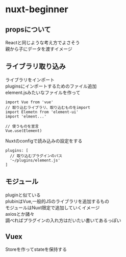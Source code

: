 # nuxt-beginner
## propsについて
Reactと同じような考え方でよさそう  
親から子にデータを渡すイメージ  

## ライブラリ取り込み
ライブラリをインポート  
pluginsにインポートするためのファイル追加  
element.jsみたいなファイルを作って

```
import Vue from 'vue'
// 取り込むライブラリ、取り込むものをimport
import Elemetn from 'element-ui'
import 'elment...'

// 使うものを宣言
Vue.use(Element)
```

Nuxtのconfigで読み込みの設定をする

```
plugins: [
  // 取り込むプラグインのパス
  '~/plugins/element.js'
]
```

## モジュール
pluginと似ている  
plubinはVue,一般的JSのライブラリを追加するもの  
モジュールはNuxt限定で追加していくイメージ  
axiosとか諸々  
調べればプラグインの入れ方はだいたい書いてあるっぽい  

## Vuex
Storeを作ってstateを保持する  
